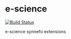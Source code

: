 e-science
=========
[![Build Status](https://travis-ci.org/grnet/e-science.svg?branch=develop)](https:////travis-ci.org/grnet/api-consumer)

e-science synnefo extensions
